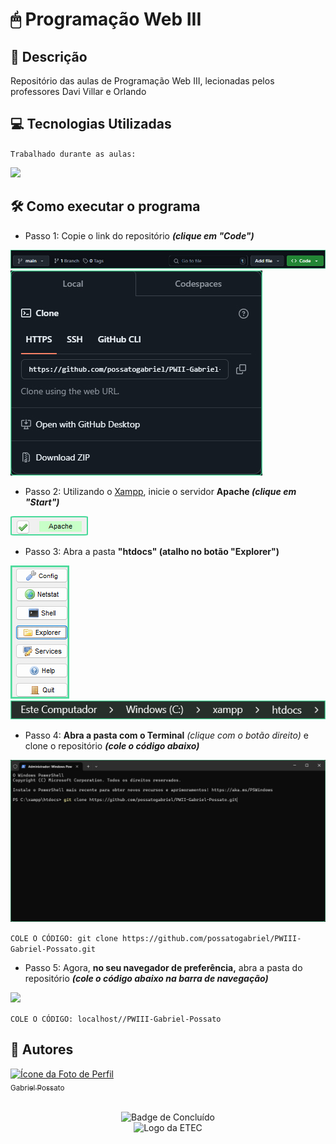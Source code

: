 # 🖱 Programação Web III

## 📰 Descrição

Repositório das aulas de Programação Web III, lecionadas pelos professores Davi Villar e Orlando

## 💻 Tecnologias Utilizadas
`Trabalhado durante as aulas:`

<img src="https://cdn.jsdelivr.net/gh/devicons/devicon@latest/icons/php/php-original.svg" height = "40"/>
          
## 🛠️ Como executar o programa

- Passo 1: Copie o link do repositório ***(clique em "Code")***
<img src = "img/Passo1.jpg">
<img src = "img/Passo2.jpg">

- Passo 2: Utilizando o <a href = "https://www.apachefriends.org/pt_br/index.html">Xampp</a>, inicie o servidor **Apache *(clique em "Start")***
<img src = "img/Passo3.jpg">

- Passo 3: Abra a pasta **"htdocs" (atalho no botão "Explorer")**
<img src = "img/Passo4.jpg">
<img src = "img/Passo5.jpg">

- Passo 4: **Abra a pasta com o Terminal** *(clique com o botão direito)* e clone o repositório ***(cole o código abaixo)*** 
<img src = "img/Passo4_1.jpg">

```COLE O CÓDIGO: git clone https://github.com/possatogabriel/PWIII-Gabriel-Possato.git```

- Passo 5: Agora, **no seu navegador de preferência,** abra a pasta do repositório ***(cole o código abaixo na barra de navegação)***
<img src = "img/Passo6.jpg">

```COLE O CÓDIGO: localhost//PWIII-Gabriel-Possato```

## 🙋 Autores
[<img loading="lazy" src="https://avatars.githubusercontent.com/u/136634888?v=4" width=80 alt = "Ícone da Foto de Perfil"> <br> <sub> Gabriel Possato </sub>](https://github.com/possatogabriel)
<br>
<br>
<p align = "center"> <img alt="Badge de Concluído" src="https://img.shields.io/badge/STATUS%20%20%20%20%20%20%20%20%20%20%20%20%20%20%20-em desenvolvimento-blue?style=for-the-badge"> <br/> <img src = "img/etec1.png" height = "50" alt = "Logo da ETEC"> </p>

